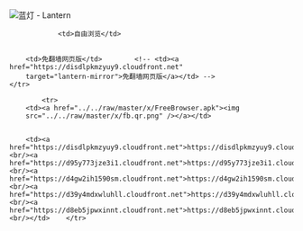 

<img src="../../raw/master/x/8e0a2b81.c82003be.LanternYellow2.png" alt="蓝灯 - Lantern"/>
<table>
    <tr>
                
                <td>自由浏览</td>
        
        
        <td>免翻墙网页版</td>        <!-- <td><a href="https://disdlpkmzyuy9.cloudfront.net"
        target="lantern-mirror">免翻墙网页版</a></td> -->
    </tr>
    
            <tr>
        <td><a href="../../raw/master/x/FreeBrowser.apk"><img
        src="../../raw/master/x/fb.qr.png" /></a></td>

        
        <td><a href="https://disdlpkmzyuy9.cloudfront.net">https://disdlpkmzyuy9.cloudfront.net</a><br/><a href="https://d95y773jze3i1.cloudfront.net">https://d95y773jze3i1.cloudfront.net</a><br/><a href="https://d4gw2ih1590sm.cloudfront.net">https://d4gw2ih1590sm.cloudfront.net</a><br/><a href="https://d39y4mdxwluhll.cloudfront.net">https://d39y4mdxwluhll.cloudfront.net</a><br/><a href="https://d8eb5jpwxinnt.cloudfront.net">https://d8eb5jpwxinnt.cloudfront.net</a><br/></td>    </tr>
</table>
